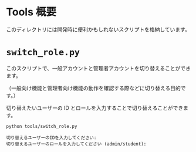 # Tools 概要

このディレクトリには開発時に便利かもしれないスクリプトを格納しています。

# `switch_role.py`

このスクリプトで、一般アカウントと管理者アカウントを切り替えることができます。

（一般向け機能と管理者向け機能の動作を確認する際などに切り替える目的です。）

切り替えたいユーザーの ID とロールを入力することで切り替えることができます。

```
python tools/switch_role.py

切り替えるユーザーのIDを入力してください:
切り替えるユーザーのロールを入力してください (admin/student):

```
